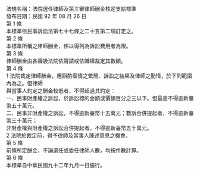 法規名稱：法院選任律師及第三審律師酬金核定支給標準  
發布日期：民國 92 年 08 月 26 日  
第 1 條  
本標準依民事訴訟法第七十七條之二十五第二項訂定之。  
第 2 條  
本標準所稱之律師酬金，係以得列為訴訟費用者為限。  
第 3 條  
律師酬金由各審級法院依聲請或依職權裁定其數額。  
第 4 條  
1 法院裁定律師酬金，應斟酌案情之繁簡、訴訟之結果及律師之勤惰，於下列範圍內為之。但律師  
與當事人約定之酬金較低者，不得超過其約定：  
一、民事財產權之訴訟，於訴訟標的金額或價額百分之三以下。但最高不得逾新臺幣五十萬元。  
二、民事非財產權之訴訟，不得逾新臺幣十五萬元；數訴合併提起者，不得逾新臺幣三十萬元；  
非財產權與財產權之訴訟合併提起者，不得逾新臺幣五十萬元。  
2 法院於裁定前，得予律師及當事人陳述意見之機會。  
第 5 條  
前條所定酬金，不論選任或委任律師人數，均按件數計算。  
第 6 條  
本標準自中華民國九十二年九月一日施行。  


